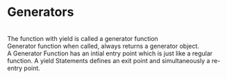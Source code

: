 # Generators

<br>
The function with yield is called a generator function
<br>
Generator function when called, always returns a generator object.
<br>
A Generator Function has an intial entry point which is just like a regular function. A yield Statements defines an exit point and simultaneously a re-entry point.
